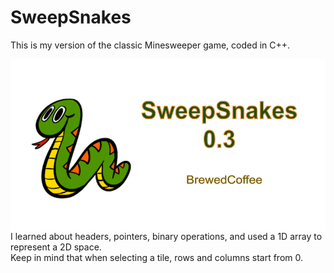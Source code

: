 # SweepSnakes
 
This is my version of the classic Minesweeper game, coded in C++.  

<img src="sweepsnakeslogo.png"
     alt="Sweepsnakes Icon"
     style="float: left; margin-right: 10px;" />

I learned about headers, pointers, binary operations, and used a 1D array to represent a 2D space.  
Keep in mind that when selecting a tile, rows and columns start from 0.

